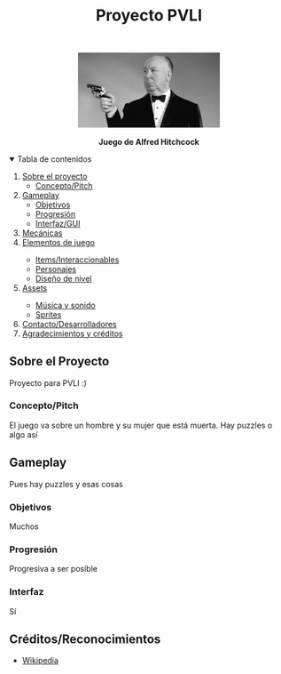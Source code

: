 <!--
*** Thanks for checking out the Best-README-Template. If you have a suggestion
*** that would make this better, please fork the repo and create a pull request
*** or simply open an issue with the tag "enhancement".
*** Thanks again! Now go create something AMAZING! :D
-->


<h1 align="center">Proyecto PVLI</h1>
  
<!-- PROJECT LOGO -->
<br />
<p align="center">
  <a href="https://github.com/miriam-m-s/GRUPO4-PVLI">
    <img src="images/hitchcock.jpg" alt="Logo" | width=256)>
  </a>
  <p align="center">
    <b>Juego de Alfred Hitchcock</b>
  </p>
</p>


<!-- TABLE OF CONTENTS -->
<details open="open">
  <summary>Tabla de contenidos</summary>
  <ol>
    <li>
      <a href="#sobre-el-proyecto">Sobre el proyecto</a>
      <ul>
        <li><a href="#Concepto/Pitch">Concepto/Pitch</a></li>
      </ul>
    </li>
    <li>
      <a href="#Gameplay">Gameplay</a>
      <ul>
        <li><a href="#Objetivos">Objetivos</a></li>
        <li><a href="#Progresión">Progresión</a></li>
        <li><a href="#Interfaz">Interfaz/GUI</a></li>
      </ul>
    </li>
    <li><a href="#usage">Mecánicas</a></li>
    <li><a href="#roadmap">Elementos de juego</a></li>
    <ul>
        <li><a href="#prerequisites">Items/Interaccionables</a></li>
        <li><a href="#installation">Personajes</a></li>
        <li><a href="#installation">Diseño de nivel</a></li>
      </ul>
    <li><a href="#contributing">Assets</a></li>
    <ul>
        <li><a href="#prerequisites">Música y sonido</a></li>
        <li><a href="#installation">Sprites</a></li>
      </ul>
    <li><a href="#contact">Contacto/Desarrolladores</a></li>
    <li><a href="#Créditos/Reconocimientos">Agradecimientos y créditos</a></li>
  </ol>
</details>

<!-- Sobre-el-Proyecto -->
## Sobre el Proyecto

Proyecto para PVLI :)

### Concepto/Pitch

El juego va sobre un hombre y su mujer que está muerta. Hay puzzles o algo así

<!-- Gameplay -->

## Gameplay

Pues hay puzzles y esas cosas

### Objetivos
Muchos

### Progresión
Progresiva a ser posible

### Interfaz
Sí

<!-- Créditos/Reconocimientos -->

## Créditos/Reconocimientos
* [Wikipedia](https://es.wikipedia.org/wiki/Alfred_Hitchcock)
